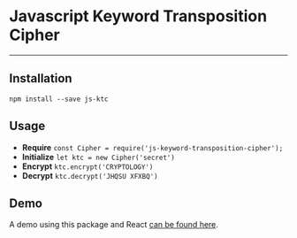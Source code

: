 # Javascript Keyword Transposition Cipher

---

## Installation

`npm install --save js-ktc`

## Usage

- **Require** `const Cipher = require('js-keyword-transposition-cipher');`
- **Initialize** `let ktc = new Cipher('secret')`
- **Encrypt** `ktc.encrypt('CRYPTOLOGY')`
- **Decrypt** `ktc.decrypt('JHQSU XFXBQ')`

## Demo

A demo using this package and React [can be found here](https://github.com/VFNPN/react-keyword-transposition-cipher).

